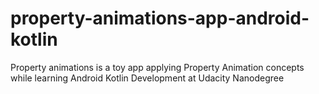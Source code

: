 # property-animations-app-android-kotlin
 Property animations is a toy app applying Property Animation concepts while learning Android Kotlin Development at Udacity Nanodegree
